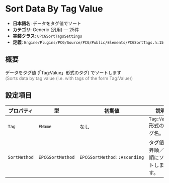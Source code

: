 # Sort Data By Tag Value

- **日本語名**: データをタグ値でソート
- **カテゴリ**: Generic (汎用) — 25件
- **実装クラス**: `UPCGSortTagsSettings`
- **定義**: `Engine/Plugins/PCG/Source/PCG/Public/Elements/PCGSortTags.h:15`

## 概要

データをタグ値 (「Tag:Value」形式のタグ) でソートします<br><span style='color:gray'>(Sorts data by tag value (i.e. with tags of the form Tag:Value))</span>

## 設定項目


| プロパティ | 型 | 初期値 | 説明 |
| --- | --- | --- | --- |
| `Tag` | `FName` | なし | `Tag:Value` 形式のタグ名。 |
| `SortMethod` | `EPCGSortMethod` | `EPCGSortMethod::Ascending` | タグ値を昇順／降順にソートします。 |
